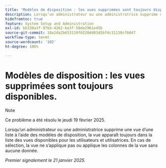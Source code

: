 ```yaml
---
title: 'Modèles de disposition : les vues supprimées sont toujours disponibles.'
description: Lorsqu’un administrateur ou une administratrice supprime une vue d’une liste à l’aide des modèles de disposition, la vue apparaît toujours dans la liste des vues disponibles pour les utilisateurs et utilisatrices. En cas de sélection, la vue ne s’applique pas ou applique les colonnes de vues sans aucune donnée.
hidefromtoc: true
feature: System Setup and Administration
exl-id: bb330a3f-976d-4262-be3f-50da2961e45b
source-git-commit: 18a1da2b653110f6320dd83d5bf4c31130cf6647
workflow-type: tm+mt
source-wordcount: '102'
ht-degree: 100%

---
```


# Modèles de disposition : les vues supprimées sont toujours disponibles.

>[!NOTE]
>
>Ce problème a été résolu le jeudi 19 février 2025.

Lorsqu’un administrateur ou une administratrice supprime une vue d’une liste à l’aide des modèles de disposition, la vue apparaît toujours dans la liste des vues disponibles pour les utilisateurs et utilisatrices. En cas de sélection, la vue ne s’applique pas ou applique les colonnes de la vue sans aucune donnée.

_Premier signalement le 21 janvier 2025._
